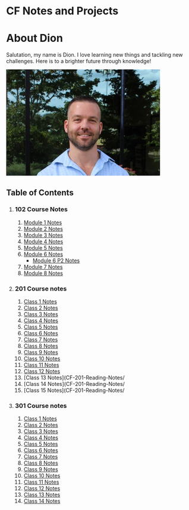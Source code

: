 # CF Notes and Projects

# About Dion

Salutation, my name is Dion. I love learning new things and tackling new challenges. Here is to a brighter future through knowledge! 

![Me](PNGs/Dion.png)

## Table of Contents


1. ### 102 Course Notes
    1. [Module 1 Notes](CF-102-Reading-Notes/Module1Notes.md) 
    1. [Module 2 Notes](CF-102-Reading-Notes/Module-2-Notes.md)
    1. [Module 3 Notes](CF-102-Reading-Notes/Module-3-Notes.md)
    1. [Module 4 Notes](CF-102-Reading-Notes/Module-4-Notes.md)
    1. [Module 5 Notes](CF-102-Reading-Notes/Module-5-Notes.md)
    1. [Module 6 Notes](CF-102-Reading-Notes/Module-6-Notes.md)
         - [Module 6 P2 Notes](class-6-how-Computer-Work.md)
    1. [Module 7 Notes](CF-102-Reading-Notes/Module-7-Notes.md)
    1. [Module 8 Notes](CF-102-Reading-Notes/Module-8-Notes.md)

1. ### 201 Course notes
    1. [Class 1 Notes](CF-201-Reading-Notes/class-01.md)
    1. [Class 2 Notes](CF-201-Reading-Notes/class-02.md)
    1. [Class 3 Notes](CF-201-Reading-Notes/class-3.md)
    1. [Class 4 Notes](CF-201-Reading-Notes/class-4.md)
    1. [Class 5 Notes](CF-201-Reading-Notes/class-5.md)
    1. [Class 6 Notes](CF-201-Reading-Notes/class-6.md)
    1. [Class 7 Notes](CF-201-Reading-Notes/class-7.md)
    1. [Class 8 Notes](CF-201-Reading-Notes/class-8.md)
    1. [Class 9 Notes](CF-201-Reading-Notes/class-9.md)
    1. [Class 10 Notes](CF-201-Reading-Notes/class-10.md)
    1. [Class 11 Notes](CF-201-Reading-Notes/class-11.md)
    1. [Class 12 Notes](CF-201-Reading-Notes/class-12.md)
    1. [Class 13 Notes](CF-201-Reading-Notes/
    1. [Class 14 Notes](CF-201-Reading-Notes/
    1. [Class 15 Notes](CF-201-Reading-Notes/

1. ### 301 Course notes
    1. [Class 1 Notes](CF-301-Reading-Notes/class-1.md)
    1. [Class 2 Notes](CF-301-Reading-Notes/class-2.md)
    1. [Class 3 Notes](CF-301-Reading-Notes/class-3.md)
    1. [Class 4 Notes](CF-301-Reading-Notes/class-4.md)
    1. [Class 5 Notes](CF-301-Reading-Notes/class-5.md)
    1. [Class 6 Notes](CF-301-Reading-Notes/class-6.md)
    1. [Class 7 Notes](CF-301-Reading-Notes/class-7.md)
    1. [Class 8 Notes](CF-301-Reading-Notes/class-8.md)
    1. [Class 9 Notes](CF-301-Reading-Notes/class-9.md)
    1. [Class 10 Notes](CF-301-Reading-Notes/class-10.md)
    1. [Class 11 Notes](CF-301-Reading-Notes/class-11.md)
    1. [Class 12 Notes](CF-301-Reading-Notes/class-12.md)
    1. [Class 13 Notes](CF-301-Reading-Notes/class-13.md)
    1. [Class 14 Notes](CF-301-Reading-Notes/class-14.md)
  
